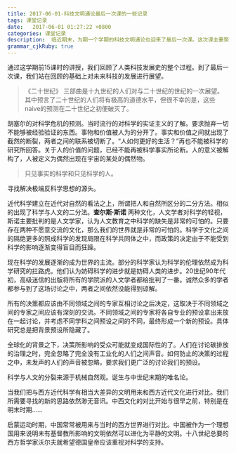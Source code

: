 ```yaml
---
title: 2017-06-01-科技文明通论最后一次课的一些记录
tags: 课堂记录
date:   2017-06-01 01:27:22 +0800
categories: 课堂记录
description:  临近期末，为期一个学期的科技文明通论也迎来了最后一次课。这次课主要聚焦于对未来的展望。
grammar_cjkRuby: true
---
```



通过这学期前15课时的讲授，我们回顾了人类科技发展史的整个过程。到了最后一次课，我们站在回顾的基础上对未来科技的发展进行展望。

> 《二十世纪》 三部曲是十九世纪的人们对与二十世纪的世纪的一次展望。其中预言了二十世纪的人们将有极高的道德水平，但很不幸的是，这些naive的预测在二十世纪之初便破灭了。

胡塞尔的对科学危机的预测。当时流行的对科学的实证主义的了解。要求抛弃一切不能够被经验验证的东西。事物和价值被人为的分开了。事实和价值之间就出现了截然的断裂，两者之间的联系被切断了。“人如何更好的生活？”再也不能被科学的研究所回答。关于人的价值的问题，已经不能再被科学事实所论断。人的意义被解构了，人被定义为偶然出现在宇宙的某处的偶然物。

> 只见事实的科学和只见科学的人。


寻找解决极端反科学思想的源头。

近代科学建立在近代对自然的看法之上，所谓把人和自然所区分的二分方法。相似的出现了科学与人文的二分法。**查尔斯·斯诺** 两种文化，人文学者对科学的轻视，斯诺主要批判的是人文学家，认为人文教育之中科学的缺失是非常的可怕的。只要存在两种不愿意交流的文化，那么我们的世界就是非常的可怕的。科学于文化之间的隔绝更多的照成科学的发现局限在科学共同体之中，而政策的决定由于不能受到科学的影响逐渐变得盲目而狂躁。

现在科学的发展逐渐的成为世界的主流。部分的科学家认为科学的伦理依然成为科学研究的拦路虎。他们认为妨碍科学的进步就是妨碍人类的进步。20世纪90年代初，高级迷信的出版将所有的学院派的人文学者都给批判了一番。诚然众多的学者都参与到了这场讨论之中，两者之间依然没能得到谅解。

所有的决策都应该由不同领域之间的专家互相讨论之后决定，这取决于不同领域之间的专家之间应该有深刻的交流。不同领域之间的专家将各自专业的预设拿出来放在一起讨论，并考虑不同学科之间预设之间的不同，最终形成一个新的预设。具体研究总是把背景预设所隐藏了。

全球化的背景之下，决策所影响的受众可能就变成国际性的了。人们在讨论碳排放的治理之时，完全忽略了完全没有工业化的人们之间声音。如何防止的决策的过程之中，未发声的人们的声音被忽略，要求我们更广泛的讨论我们的预设。

科学与人文的分裂来源于机械自然观。诞生与中世纪末期的唯名论。

当我们把与西方近代科学有相当大差异的文明用来和西方近代文化进行对比。我们所需要寻找的新的思路依然渺无音讯。中西文化的对比开始与很早之前，特别是在明末时期......

启蒙运动时期，中国常常被用来与当时的西方世界进行对比。中国被作为一个理想国用来说明未有基督教所影响的文明依然可以进化为平静的文明。十八世纪总要的西方哲学家沃尔夫就希望德国皇帝应该重视对科学的支持。